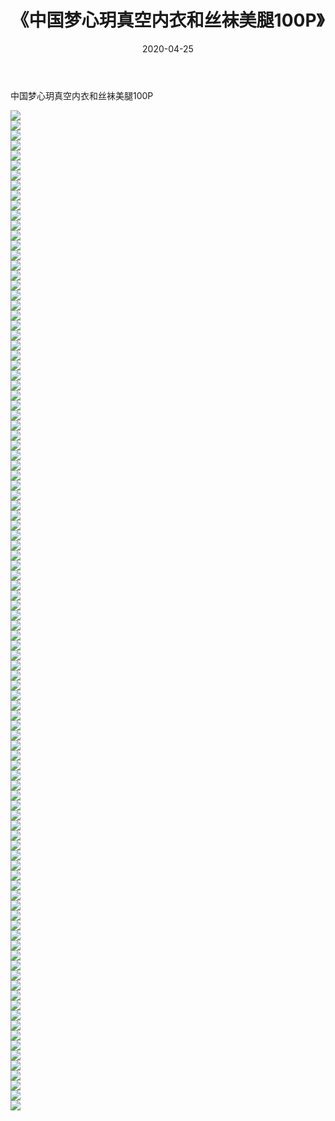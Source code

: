 ﻿---
layout: post
title:  《中国梦心玥真空内衣和丝袜美腿100P》
date:   2020-04-25
img: http://img.660000.xyz/Sharelink/性感/2020/中国梦心玥真空内衣和丝袜美腿100P/000.jpg
categories: [美女, 清纯, 唯美]
---

中国梦心玥真空内衣和丝袜美腿100P

  ![](http://img.660000.xyz/Sharelink/性感/2020/中国梦心玥真空内衣和丝袜美腿100P/001.jpg) <br> ![](http://img.660000.xyz/Sharelink/性感/2020/中国梦心玥真空内衣和丝袜美腿100P/002.jpg) <br> ![](http://img.660000.xyz/Sharelink/性感/2020/中国梦心玥真空内衣和丝袜美腿100P/003.jpg) <br> ![](http://img.660000.xyz/Sharelink/性感/2020/中国梦心玥真空内衣和丝袜美腿100P/004.jpg) <br> ![](http://img.660000.xyz/Sharelink/性感/2020/中国梦心玥真空内衣和丝袜美腿100P/005.jpg) <br> ![](http://img.660000.xyz/Sharelink/性感/2020/中国梦心玥真空内衣和丝袜美腿100P/006.jpg) <br> ![](http://img.660000.xyz/Sharelink/性感/2020/中国梦心玥真空内衣和丝袜美腿100P/007.jpg) <br> ![](http://img.660000.xyz/Sharelink/性感/2020/中国梦心玥真空内衣和丝袜美腿100P/008.jpg) <br> ![](http://img.660000.xyz/Sharelink/性感/2020/中国梦心玥真空内衣和丝袜美腿100P/009.jpg) <br> ![](http://img.660000.xyz/Sharelink/性感/2020/中国梦心玥真空内衣和丝袜美腿100P/010.jpg) <br> ![](http://img.660000.xyz/Sharelink/性感/2020/中国梦心玥真空内衣和丝袜美腿100P/011.jpg) <br> ![](http://img.660000.xyz/Sharelink/性感/2020/中国梦心玥真空内衣和丝袜美腿100P/012.jpg) <br> ![](http://img.660000.xyz/Sharelink/性感/2020/中国梦心玥真空内衣和丝袜美腿100P/013.jpg) <br> ![](http://img.660000.xyz/Sharelink/性感/2020/中国梦心玥真空内衣和丝袜美腿100P/014.jpg) <br> ![](http://img.660000.xyz/Sharelink/性感/2020/中国梦心玥真空内衣和丝袜美腿100P/015.jpg) <br> ![](http://img.660000.xyz/Sharelink/性感/2020/中国梦心玥真空内衣和丝袜美腿100P/016.jpg) <br> ![](http://img.660000.xyz/Sharelink/性感/2020/中国梦心玥真空内衣和丝袜美腿100P/017.jpg) <br> ![](http://img.660000.xyz/Sharelink/性感/2020/中国梦心玥真空内衣和丝袜美腿100P/018.jpg) <br> ![](http://img.660000.xyz/Sharelink/性感/2020/中国梦心玥真空内衣和丝袜美腿100P/019.jpg) <br> ![](http://img.660000.xyz/Sharelink/性感/2020/中国梦心玥真空内衣和丝袜美腿100P/020.jpg) <br> ![](http://img.660000.xyz/Sharelink/性感/2020/中国梦心玥真空内衣和丝袜美腿100P/021.jpg) <br> ![](http://img.660000.xyz/Sharelink/性感/2020/中国梦心玥真空内衣和丝袜美腿100P/022.jpg) <br> ![](http://img.660000.xyz/Sharelink/性感/2020/中国梦心玥真空内衣和丝袜美腿100P/023.jpg) <br> ![](http://img.660000.xyz/Sharelink/性感/2020/中国梦心玥真空内衣和丝袜美腿100P/024.jpg) <br> ![](http://img.660000.xyz/Sharelink/性感/2020/中国梦心玥真空内衣和丝袜美腿100P/025.jpg) <br> ![](http://img.660000.xyz/Sharelink/性感/2020/中国梦心玥真空内衣和丝袜美腿100P/026.jpg) <br> ![](http://img.660000.xyz/Sharelink/性感/2020/中国梦心玥真空内衣和丝袜美腿100P/027.jpg) <br> ![](http://img.660000.xyz/Sharelink/性感/2020/中国梦心玥真空内衣和丝袜美腿100P/028.jpg) <br> ![](http://img.660000.xyz/Sharelink/性感/2020/中国梦心玥真空内衣和丝袜美腿100P/029.jpg) <br> ![](http://img.660000.xyz/Sharelink/性感/2020/中国梦心玥真空内衣和丝袜美腿100P/030.jpg) <br> ![](http://img.660000.xyz/Sharelink/性感/2020/中国梦心玥真空内衣和丝袜美腿100P/031.jpg) <br> ![](http://img.660000.xyz/Sharelink/性感/2020/中国梦心玥真空内衣和丝袜美腿100P/032.jpg) <br> ![](http://img.660000.xyz/Sharelink/性感/2020/中国梦心玥真空内衣和丝袜美腿100P/033.jpg) <br> ![](http://img.660000.xyz/Sharelink/性感/2020/中国梦心玥真空内衣和丝袜美腿100P/034.jpg) <br> ![](http://img.660000.xyz/Sharelink/性感/2020/中国梦心玥真空内衣和丝袜美腿100P/035.jpg) <br> ![](http://img.660000.xyz/Sharelink/性感/2020/中国梦心玥真空内衣和丝袜美腿100P/036.jpg) <br> ![](http://img.660000.xyz/Sharelink/性感/2020/中国梦心玥真空内衣和丝袜美腿100P/037.jpg) <br> ![](http://img.660000.xyz/Sharelink/性感/2020/中国梦心玥真空内衣和丝袜美腿100P/038.jpg) <br> ![](http://img.660000.xyz/Sharelink/性感/2020/中国梦心玥真空内衣和丝袜美腿100P/039.jpg) <br> ![](http://img.660000.xyz/Sharelink/性感/2020/中国梦心玥真空内衣和丝袜美腿100P/040.jpg) <br> ![](http://img.660000.xyz/Sharelink/性感/2020/中国梦心玥真空内衣和丝袜美腿100P/041.jpg) <br> ![](http://img.660000.xyz/Sharelink/性感/2020/中国梦心玥真空内衣和丝袜美腿100P/042.jpg) <br> ![](http://img.660000.xyz/Sharelink/性感/2020/中国梦心玥真空内衣和丝袜美腿100P/043.jpg) <br> ![](http://img.660000.xyz/Sharelink/性感/2020/中国梦心玥真空内衣和丝袜美腿100P/044.jpg) <br> ![](http://img.660000.xyz/Sharelink/性感/2020/中国梦心玥真空内衣和丝袜美腿100P/045.jpg) <br> ![](http://img.660000.xyz/Sharelink/性感/2020/中国梦心玥真空内衣和丝袜美腿100P/046.jpg) <br> ![](http://img.660000.xyz/Sharelink/性感/2020/中国梦心玥真空内衣和丝袜美腿100P/047.jpg) <br> ![](http://img.660000.xyz/Sharelink/性感/2020/中国梦心玥真空内衣和丝袜美腿100P/048.jpg) <br> ![](http://img.660000.xyz/Sharelink/性感/2020/中国梦心玥真空内衣和丝袜美腿100P/049.jpg) <br> ![](http://img.660000.xyz/Sharelink/性感/2020/中国梦心玥真空内衣和丝袜美腿100P/050.jpg) <br> ![](http://img.660000.xyz/Sharelink/性感/2020/中国梦心玥真空内衣和丝袜美腿100P/051.jpg) <br> ![](http://img.660000.xyz/Sharelink/性感/2020/中国梦心玥真空内衣和丝袜美腿100P/052.jpg) <br> ![](http://img.660000.xyz/Sharelink/性感/2020/中国梦心玥真空内衣和丝袜美腿100P/053.jpg) <br> ![](http://img.660000.xyz/Sharelink/性感/2020/中国梦心玥真空内衣和丝袜美腿100P/054.jpg) <br> ![](http://img.660000.xyz/Sharelink/性感/2020/中国梦心玥真空内衣和丝袜美腿100P/055.jpg) <br> ![](http://img.660000.xyz/Sharelink/性感/2020/中国梦心玥真空内衣和丝袜美腿100P/056.jpg) <br> ![](http://img.660000.xyz/Sharelink/性感/2020/中国梦心玥真空内衣和丝袜美腿100P/057.jpg) <br> ![](http://img.660000.xyz/Sharelink/性感/2020/中国梦心玥真空内衣和丝袜美腿100P/058.jpg) <br> ![](http://img.660000.xyz/Sharelink/性感/2020/中国梦心玥真空内衣和丝袜美腿100P/059.jpg) <br> ![](http://img.660000.xyz/Sharelink/性感/2020/中国梦心玥真空内衣和丝袜美腿100P/060.jpg) <br> ![](http://img.660000.xyz/Sharelink/性感/2020/中国梦心玥真空内衣和丝袜美腿100P/061.jpg) <br> ![](http://img.660000.xyz/Sharelink/性感/2020/中国梦心玥真空内衣和丝袜美腿100P/062.jpg) <br> ![](http://img.660000.xyz/Sharelink/性感/2020/中国梦心玥真空内衣和丝袜美腿100P/063.jpg) <br> ![](http://img.660000.xyz/Sharelink/性感/2020/中国梦心玥真空内衣和丝袜美腿100P/064.jpg) <br> ![](http://img.660000.xyz/Sharelink/性感/2020/中国梦心玥真空内衣和丝袜美腿100P/065.jpg) <br> ![](http://img.660000.xyz/Sharelink/性感/2020/中国梦心玥真空内衣和丝袜美腿100P/066.jpg) <br> ![](http://img.660000.xyz/Sharelink/性感/2020/中国梦心玥真空内衣和丝袜美腿100P/067.jpg) <br> ![](http://img.660000.xyz/Sharelink/性感/2020/中国梦心玥真空内衣和丝袜美腿100P/068.jpg) <br> ![](http://img.660000.xyz/Sharelink/性感/2020/中国梦心玥真空内衣和丝袜美腿100P/069.jpg) <br> ![](http://img.660000.xyz/Sharelink/性感/2020/中国梦心玥真空内衣和丝袜美腿100P/070.jpg) <br> ![](http://img.660000.xyz/Sharelink/性感/2020/中国梦心玥真空内衣和丝袜美腿100P/071.jpg) <br> ![](http://img.660000.xyz/Sharelink/性感/2020/中国梦心玥真空内衣和丝袜美腿100P/072.jpg) <br> ![](http://img.660000.xyz/Sharelink/性感/2020/中国梦心玥真空内衣和丝袜美腿100P/073.jpg) <br> ![](http://img.660000.xyz/Sharelink/性感/2020/中国梦心玥真空内衣和丝袜美腿100P/074.jpg) <br> ![](http://img.660000.xyz/Sharelink/性感/2020/中国梦心玥真空内衣和丝袜美腿100P/075.jpg) <br> ![](http://img.660000.xyz/Sharelink/性感/2020/中国梦心玥真空内衣和丝袜美腿100P/076.jpg) <br> ![](http://img.660000.xyz/Sharelink/性感/2020/中国梦心玥真空内衣和丝袜美腿100P/077.jpg) <br> ![](http://img.660000.xyz/Sharelink/性感/2020/中国梦心玥真空内衣和丝袜美腿100P/078.jpg) <br> ![](http://img.660000.xyz/Sharelink/性感/2020/中国梦心玥真空内衣和丝袜美腿100P/079.jpg) <br> ![](http://img.660000.xyz/Sharelink/性感/2020/中国梦心玥真空内衣和丝袜美腿100P/080.jpg) <br> ![](http://img.660000.xyz/Sharelink/性感/2020/中国梦心玥真空内衣和丝袜美腿100P/081.jpg) <br> ![](http://img.660000.xyz/Sharelink/性感/2020/中国梦心玥真空内衣和丝袜美腿100P/082.jpg) <br> ![](http://img.660000.xyz/Sharelink/性感/2020/中国梦心玥真空内衣和丝袜美腿100P/083.jpg) <br> ![](http://img.660000.xyz/Sharelink/性感/2020/中国梦心玥真空内衣和丝袜美腿100P/084.jpg) <br> ![](http://img.660000.xyz/Sharelink/性感/2020/中国梦心玥真空内衣和丝袜美腿100P/085.jpg) <br> ![](http://img.660000.xyz/Sharelink/性感/2020/中国梦心玥真空内衣和丝袜美腿100P/086.jpg) <br> ![](http://img.660000.xyz/Sharelink/性感/2020/中国梦心玥真空内衣和丝袜美腿100P/087.jpg) <br> ![](http://img.660000.xyz/Sharelink/性感/2020/中国梦心玥真空内衣和丝袜美腿100P/088.jpg) <br> ![](http://img.660000.xyz/Sharelink/性感/2020/中国梦心玥真空内衣和丝袜美腿100P/089.jpg) <br> ![](http://img.660000.xyz/Sharelink/性感/2020/中国梦心玥真空内衣和丝袜美腿100P/090.jpg) <br> ![](http://img.660000.xyz/Sharelink/性感/2020/中国梦心玥真空内衣和丝袜美腿100P/091.jpg) <br> ![](http://img.660000.xyz/Sharelink/性感/2020/中国梦心玥真空内衣和丝袜美腿100P/092.jpg) <br> ![](http://img.660000.xyz/Sharelink/性感/2020/中国梦心玥真空内衣和丝袜美腿100P/093.jpg) <br> ![](http://img.660000.xyz/Sharelink/性感/2020/中国梦心玥真空内衣和丝袜美腿100P/094.jpg) <br> ![](http://img.660000.xyz/Sharelink/性感/2020/中国梦心玥真空内衣和丝袜美腿100P/095.jpg) <br> ![](http://img.660000.xyz/Sharelink/性感/2020/中国梦心玥真空内衣和丝袜美腿100P/096.jpg) <br> ![](http://img.660000.xyz/Sharelink/性感/2020/中国梦心玥真空内衣和丝袜美腿100P/097.jpg) <br> ![](http://img.660000.xyz/Sharelink/性感/2020/中国梦心玥真空内衣和丝袜美腿100P/098.jpg) <br> ![](http://img.660000.xyz/Sharelink/性感/2020/中国梦心玥真空内衣和丝袜美腿100P/099.jpg) <br> ![](http://img.660000.xyz/Sharelink/性感/2020/中国梦心玥真空内衣和丝袜美腿100P/100.jpg) <br>